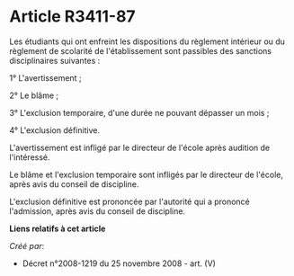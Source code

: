 # Article R3411-87

Les étudiants qui ont enfreint les dispositions du règlement intérieur ou du règlement de scolarité de l'établissement sont
passibles des sanctions disciplinaires suivantes :

1° L'avertissement ;

2° Le blâme ;

3° L'exclusion temporaire, d'une durée ne pouvant dépasser un mois ;

4° L'exclusion définitive.

L'avertissement est infligé par le directeur de l'école après audition de l'intéressé.

Le blâme et l'exclusion temporaire sont infligés par le directeur de l'école, après avis du conseil de discipline.

L'exclusion définitive est prononcée par l'autorité qui a prononcé l'admission, après avis du conseil de discipline.

**Liens relatifs à cet article**

_Créé par_:

  - Décret n°2008-1219 du 25 novembre 2008 - art. (V)
